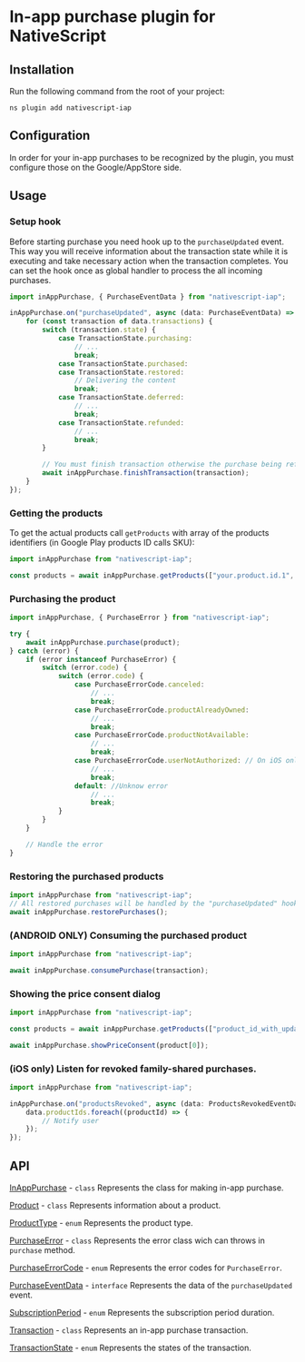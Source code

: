 # In-app purchase plugin for NativeScript

## Installation
Run the following command from the root of your project:

```
ns plugin add nativescript-iap
```

## Configuration
In order for your in-app purchases to be recognized by the plugin, you must configure those on the Google/AppStore side.

## Usage

### Setup hook

Before starting purchase you need hook up to the `purchaseUpdated` event. This way you will receive information about the transaction state while it is executing and take necessary action when the transaction completes. You can set the hook once as global handler to process the all incoming purchases.

```typescript
import inAppPurchase, { PurchaseEventData } from "nativescript-iap";

inAppPurchase.on("purchaseUpdated", async (data: PurchaseEventData) => {
    for (const transaction of data.transactions) {
        switch (transaction.state) {
            case TransactionState.purchasing:
                // ...
                break;
            case TransactionState.purchased:
            case TransactionState.restored:
                // Delivering the content
                break;
            case TransactionState.deferred:
                // ...
                break;
            case TransactionState.refunded:
                // ...
                break;
        }

        // You must finish transaction otherwise the purchase being refunded
        await inAppPurchase.finishTransaction(transaction);
    }
});
```

### Getting the products

To get the actual products call `getProducts` with array of the products identifiers (in Google Play products ID calls SKU):

```typescript
import inAppPurchase from "nativescript-iap";

const products = await inAppPurchase.getProducts(["your.product.id.1", "your.product.id.2"]);
```

### Purchasing the product

```typescript
import inAppPurchase, { PurchaseError } from "nativescript-iap";

try {
    await inAppPurchase.purchase(product);
} catch (error) {
    if (error instanceof PurchaseError) {
        switch (error.code) {
            switch (error.code) {
                case PurchaseErrorCode.canceled:
                    // ...
                    break;
                case PurchaseErrorCode.productAlreadyOwned:
                    // ...
                    break;
                case PurchaseErrorCode.productNotAvailable:
                    // ...
                    break;
                case PurchaseErrorCode.userNotAuthorized: // On iOS only
                    // ...
                    break;
                default: //Unknow error
                    // ...
                    break;
            }
        }
    }

    // Handle the error
}
```

### Restoring the purchased products

```typescript
import inAppPurchase from "nativescript-iap";
// All restored purchases will be handled by the "purchaseUpdated" hook.
await inAppPurchase.restorePurchases();
```

### (ANDROID ONLY) Consuming the purchased product

```typescript
import inAppPurchase from "nativescript-iap";

await inAppPurchase.consumePurchase(transaction);
```

### Showing the price consent dialog

```typescript
import inAppPurchase from "nativescript-iap";

const products = await inAppPurchase.getProducts(["product_id_with_updated_price"]);

await inAppPurchase.showPriceConsent(product[0]);
```

### (iOS only) Listen for revoked family-shared purchases.

```typescript
import inAppPurchase from "nativescript-iap";

inAppPurchase.on("productsRevoked", async (data: ProductsRevokedEventData) => {
    data.productIds.foreach((productId) => {
        // Notify user
    });
});
```

## API
[InAppPurchase](docs/InAppPurchase.md) - `class` Represents the class for making in-app purchase.

[Product](docs/Product.md) - `class` Represents information about a product.

[ProductType](docs/ProductType.md) - `enum` Represents the product type.

[PurchaseError](docs/PurchaseError.md) - `class` Represents the error class wich can throws in `purchase` method.  

[PurchaseErrorCode](docs/PurchaseErrorCode.md) - `enum` Represents the error codes for `PurchaseError`.

[PurchaseEventData](docs/PurchaseEventData.md) - `interface` Represents the data of the `purchaseUpdated` event.  

[SubscriptionPeriod](docs/SubscriptionPeriod.md) - `enum` Represents the subscription period duration.

[Transaction](docs/Transaction.md) - `class` Represents an in-app purchase transaction.

[TransactionState](docs/TransactionState.md) - `enum` Represents the states of the transaction.